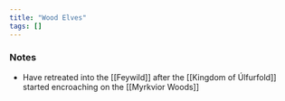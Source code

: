 ```yaml
---
title: "Wood Elves"
tags: []
---
```


### Notes
- Have retreated into the [[Feywild]] after the [[Kingdom of Úlfurfold]] started encroaching on the [[Myrkvior Woods]]
